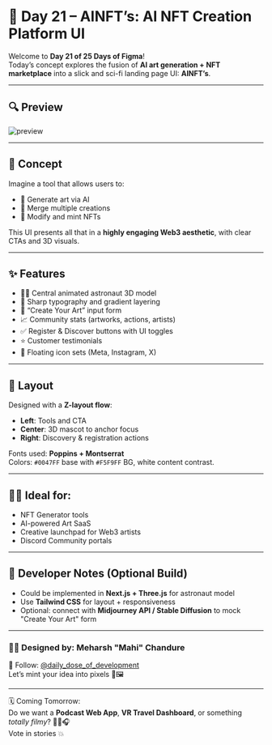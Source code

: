 # 🎨 Day 21 – AINFT’s: AI NFT Creation Platform UI

Welcome to **Day 21 of 25 Days of Figma**!  
Today’s concept explores the fusion of **AI art generation + NFT marketplace** into a slick and sci-fi landing page UI: **AINFT’s**.

---

## 🔍 Preview

![preview](preview.png)

---

## 🚀 Concept

Imagine a tool that allows users to:

- 🎨 Generate art via AI
- 🧬 Merge multiple creations
- 🔧 Modify and mint NFTs

This UI presents all that in a **highly engaging Web3 aesthetic**, with clear CTAs and 3D visuals.

---

## ✨ Features

- 👨‍🚀 Central animated astronaut 3D model
- 🔵 Sharp typography and gradient layering
- 🧠 “Create Your Art” input form
- 📈 Community stats (artworks, actions, artists)
- ✅ Register & Discover buttons with UI toggles
- ⭐ Customer testimonials
- 🧰 Floating icon sets (Meta, Instagram, X)

---

## 📐 Layout

Designed with a **Z-layout flow**:

- **Left**: Tools and CTA
- **Center**: 3D mascot to anchor focus
- **Right**: Discovery & registration actions

Fonts used: **Poppins + Montserrat**  
Colors: `#0047FF` base with `#F5F9FF` BG, white content contrast.

---

## 🧑‍💻 Ideal for:

- NFT Generator tools
- AI-powered Art SaaS
- Creative launchpad for Web3 artists
- Discord Community portals

---

## 🔧 Developer Notes (Optional Build)

- Could be implemented in **Next.js + Three.js** for astronaut model
- Use **Tailwind CSS** for layout + responsiveness
- Optional: connect with **Midjourney API / Stable Diffusion** to mock "Create Your Art" form

---

### 👨‍🎨 Designed by: Meharsh "Mahi" Chandure

📲 Follow: [@daily_dose_of_development](https://instagram.com/daily_dose_of_development)  
Let’s mint your idea into pixels 🧠🖼️

---

🗓️ Coming Tomorrow:  
Do we want a **Podcast Web App**, **VR Travel Dashboard**, or something _totally filmy_? 🎥🎤🎧  
Vote in stories 💥
